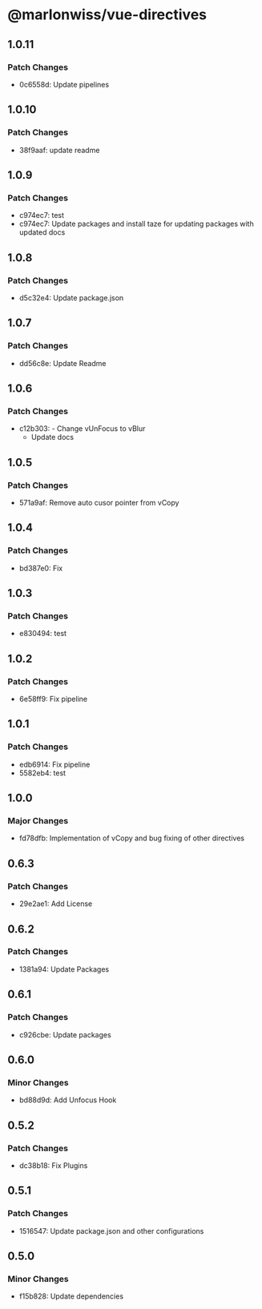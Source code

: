 # @marlonwiss/vue-directives

## 1.0.11

### Patch Changes

- 0c6558d: Update pipelines

## 1.0.10

### Patch Changes

- 38f9aaf: update readme

## 1.0.9

### Patch Changes

- c974ec7: test
- c974ec7: Update packages and install taze for updating packages with updated docs

## 1.0.8

### Patch Changes

- d5c32e4: Update package.json

## 1.0.7

### Patch Changes

- dd56c8e: Update Readme

## 1.0.6

### Patch Changes

- c12b303: - Change vUnFocus to vBlur
  - Update docs

## 1.0.5

### Patch Changes

- 571a9af: Remove auto cusor pointer from vCopy

## 1.0.4

### Patch Changes

- bd387e0: Fix

## 1.0.3

### Patch Changes

- e830494: test

## 1.0.2

### Patch Changes

- 6e58ff9: Fix pipeline

## 1.0.1

### Patch Changes

- edb6914: Fix pipeline
- 5582eb4: test

## 1.0.0

### Major Changes

- fd78dfb: Implementation of vCopy and bug fixing of other directives

## 0.6.3

### Patch Changes

- 29e2ae1: Add License

## 0.6.2

### Patch Changes

- 1381a94: Update Packages

## 0.6.1

### Patch Changes

- c926cbe: Update packages

## 0.6.0

### Minor Changes

- bd88d9d: Add Unfocus Hook

## 0.5.2

### Patch Changes

- dc38b18: Fix Plugins

## 0.5.1

### Patch Changes

- 1516547: Update package.json and other configurations

## 0.5.0

### Minor Changes

- f15b828: Update dependencies
